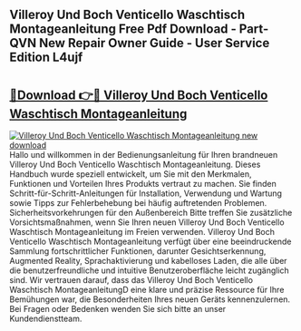 ## Villeroy Und Boch Venticello Waschtisch Montageanleitung Free Pdf Download - Part-QVN New Repair Owner Guide - User Service Edition L4ujf

# <h2><a href="http://df7kvze.blite.top/?on=Villeroy+Und+Boch+Venticello+Waschtisch+Montageanleitung">🔗Download 👉🔴 Villeroy Und Boch Venticello Waschtisch Montageanleitung</a></h2>

[![Villeroy Und Boch Venticello Waschtisch Montageanleitung new download](https://i.imgur.com/lujVjoI.png)](http://df7kvze.blite.top/?on=Villeroy+Und+Boch+Venticello+Waschtisch+Montageanleitung)
Hallo und willkommen in der Bedienungsanleitung für Ihren brandneuen Villeroy Und Boch Venticello Waschtisch Montageanleitung. Dieses Handbuch wurde speziell entwickelt, um Sie mit den Merkmalen, Funktionen und Vorteilen Ihres Produkts vertraut zu machen. Sie finden Schritt-für-Schritt-Anleitungen für Installation, Verwendung und Wartung sowie Tipps zur Fehlerbehebung bei häufig auftretenden Problemen. Sicherheitsvorkehrungen für den Außenbereich Bitte treffen Sie zusätzliche Vorsichtsmaßnahmen, wenn Sie Ihren neuen Villeroy Und Boch Venticello Waschtisch Montageanleitung im Freien verwenden. Villeroy Und Boch Venticello Waschtisch Montageanleitung verfügt über eine beeindruckende Sammlung fortschrittlicher Funktionen, darunter Gesichtserkennung, Augmented Reality, Sprachaktivierung und kabelloses Laden, die alle über die benutzerfreundliche und intuitive Benutzeroberfläche leicht zugänglich sind. Wir vertrauen darauf, dass das Villeroy Und Boch Venticello Waschtisch MontageanleitungD eine klare und präzise Ressource für Ihre Bemühungen war, die Besonderheiten Ihres neuen Geräts kennenzulernen. Bei Fragen oder Bedenken wenden Sie sich bitte an unser Kundendienstteam.
